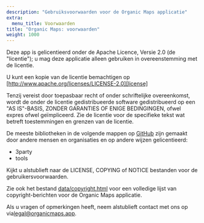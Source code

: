 ```yaml
---
description: "Gebruiksvoorwaarden voor de Organic Maps applicatie"
extra:
  menu_title: Voorwaarden
title: "Organic Maps: voorwaarden"
weight: 1000
---
```


Deze app is gelicentieerd onder de Apache Licence, Versie 2.0 (de
"licentie"); u mag deze applicatie alleen gebruiken in overeenstemming met
de licentie.

U kunt een kopie van de licentie bemachtigen op
[http://www.apache.org/licenses/LICENSE-2.0][license]

Tenzij vereist door toepasbaar recht of onder schriftelijke overeenkomst,
wordt de onder de licentie gedistribueerde software gedistribueerd op een
"AS IS"-BASIS, ZONDER GARANTIES OF ENIGE BEDINGINGEN, ofwel expres ofwel
geïmpliceerd. Zie de licentie voor de specifieke tekst wat betreft
toestemmingen en grenzen van de licentie.

De meeste bibliotheken in de volgende mappen op [GitHub][github] zijn
gemaakt door andere mensen en organisaties en op andere wijzen
gelicentieerd:

- 3party
- tools

Kijkt u alstublieft naar de LICENSE, COPYING of NOTICE bestanden voor de
gebruikersvoorwaarden.

Zie ook het bestand [data/copyright.html][copyright] voor een volledige
lijst van copyright-berichten voor de Organic Maps applicatie.

Als u vragen of opmerkingen heeft, neem alstublieft contact met ons op
via[legal@organicmaps.app](mailto:legal@organicmaps.app).

[github]: https://github.com/organicmaps/organicmaps
[license]: http://www.apache.org/licenses/LICENSE-2.0
[copyright]: https://htmlpreview.github.io/?https://github.com/organicmaps/organicmaps/master/data/copyright.html
